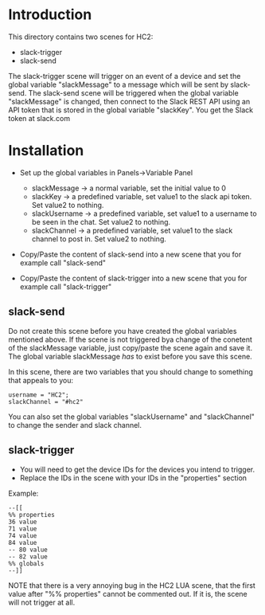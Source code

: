 # Introduction

This directory contains two scenes for HC2:

* slack-trigger
* slack-send

The slack-trigger scene will trigger on an event of a device and set the global variable "slackMessage" to a message which will be sent by slack-send.
The slack-send scene will be triggered when the global variable "slackMessage" is changed, then connect to the Slack REST API using an API token that is stored in the global variable "slackKey". You get the Slack token at slack.com


# Installation

* Set up the global variables in Panels->Variable Panel
  * slackMessage -> a normal variable, set the initial value to 0
  * slackKey -> a predefined variable, set value1 to the slack api token. Set value2 to nothing.
  * slackUsername -> a predefined variable, set value1 to a username to be seen in the chat. Set value2 to nothing.
  * slackChannel -> a predefined variable, set value1 to the slack channel to post in. Set value2 to nothing.

* Copy/Paste the content of slack-send into a new scene that you for example call "slack-send"
* Copy/Paste the content of slack-trigger into a new scene that you for example call "slack-trigger"

## slack-send

Do not create this scene before you have created the global variables mentioned above. If the scene is not triggered bya change of the conetent of the slackMessage variable, just copy/paste the scene again and save it. The global variable slackMessage _has_ to exist before you save this scene.

In this scene, there are two variables that you should change to something that appeals to you:

```
username = "HC2";
slackChannel = "#hc2"
```

You can also set the global variables "slackUsername" and "slackChannel" to change the sender and slack channel.

## slack-trigger

* You will need to get the device IDs for the devices you intend to trigger.
* Replace the IDs in the scene with your IDs in the "properties" section

Example:

```
--[[
%% properties
36 value
71 value
74 value
84 value
-- 80 value
-- 82 value
%% globals
--]]
```

NOTE that there is a very annoying bug in the HC2 LUA scene, that the first value after "%% properties" cannot be commented out. If it is, the scene will not trigger at all.
